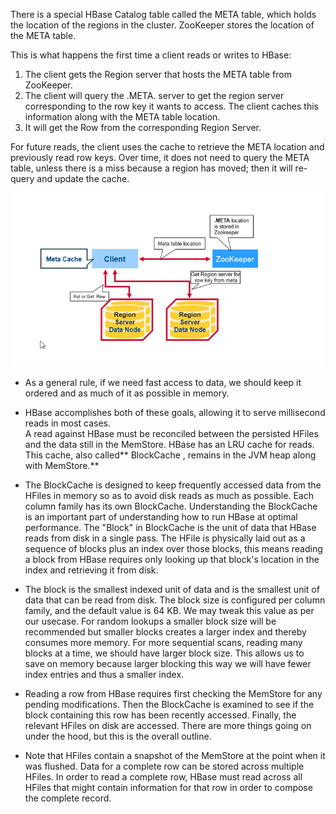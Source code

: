 There is a special HBase Catalog table called the META table, which holds the location of the regions in the cluster. ZooKeeper stores the location of the META table.

This is what happens the first time a client reads or writes to HBase:

1. The client gets the Region server that hosts the META table from ZooKeeper.
2. The client will query the .META. server to get the region server corresponding to the row key it wants to access. The client caches this information along with the META table location.
3. It will get the Row from the corresponding Region Server.

For future reads, the client uses the cache to retrieve the META location and previously read row keys. Over time, it does not need to query the META table, unless there is a miss because a region has moved; then it will re-query and update the cache.

![](/assets/HbaseRead.png)

* As a general rule, if we need fast access to data, we should keep it ordered and as much of it as possible in memory.

* HBase accomplishes both of these goals, allowing it to serve millisecond reads in most cases.   
  A read against HBase must be reconciled between the persisted HFiles and the data still in the MemStore. HBase has an LRU cache for reads. This cache, also called** BlockCache , remains in the JVM heap along with MemStore.**

* The BlockCache is designed to keep frequently accessed data from the HFiles in memory so as to avoid disk reads as much as possible. Each column family has its own BlockCache.
   Understanding the BlockCache is an important part of understanding how to run HBase at optimal performance. 
  The "Block" in BlockCache is the unit of data that HBase reads from disk in a single pass.
   The HFile is physically laid out as a sequence of blocks plus an index over those blocks, this means reading a block from HBase requires only looking up that block's location in the index and retrieving it from disk.
* The block is the smallest indexed unit of data and is the smallest unit of data that can be read from disk. The block size is configured per column family, and the default value is 64 KB. We may tweak this value as per our usecase.
   For random lookups a smaller block size will be recommended but smaller blocks creates a larger index and thereby consumes more memory. For more sequential scans, reading many blocks at a time, we should have larger block size. This allows us to save on memory because larger blocking this way we will have fewer index entries and thus a smaller index.
* Reading a row from HBase requires first checking the MemStore for any pending modifications. Then the BlockCache is examined to see if the block containing this row has been recently accessed. Finally, the relevant HFiles on disk are accessed. There are more things going on under the hood, but this is the overall outline.
* Note that HFiles contain a snapshot of the MemStore at the point when it was flushed. Data for a complete row can be stored across multiple HFiles. In order to read a complete row, HBase must read across all HFiles that might contain information for that row in order to compose the complete record. 



